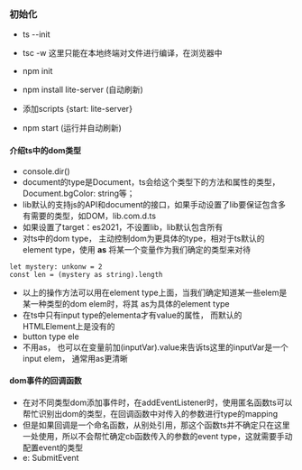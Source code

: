 ### 初始化

- ts --init
- tsc -w
这里只能在本地终端对文件进行编译，在浏览器中

- npm init
- npm install lite-server (自动刷新)
- 添加scripts {start: lite-server}
- npm start (运行并自动刷新)


#### 介绍ts中的dom类型
 - console.dir()
 - document的type是Document，ts会给这个类型下的方法和属性的类型，Document.bgColor: string等；
 - lib默认的支持js的API和document的接口，如果手动设置了lib要保证包含多有需要的类型，如DOM，lib.com.d.ts
 - 如果设置了target：es2021，不设置lib，lib默认包含所有
 - 对ts中的dom type， 主动控制dom为更具体的type，相对于ts默认的element type，使用 **as** 将某一个变量作为我们确定的类型来对待

```
let mystery: unkonw = 2
const len = (mystery as string).length

```

- 以上的操作方法可以用在element type上面，当我们确定知道某一些elem是某一种类型的dom elem时，将其 as为具体的element type
- 在ts中只有input type的elementa才有value的属性， 而默认的HTMLElement上是没有的
- button type ele
- 不用as， 也可以在变量前加(<HTMLInputElement>inputVar).value来告诉ts这里的inputVar是一个input elem， 通常用as更清晰


#### dom事件的回调函数

- 在对不同类型dom添加事件时，在addEventListener时，使用匿名函数ts可以帮忙识别出dom的类型，在回调函数中对传入的参数进行type的mapping
- 但是如果回调是一个命名函数，从别处引用，那这个函数ts并不确定只在这里一处使用，所以不会帮忙确定cb函数传入的参数的event type，这就需要手动配置event的类型
- e: SubmitEvent





